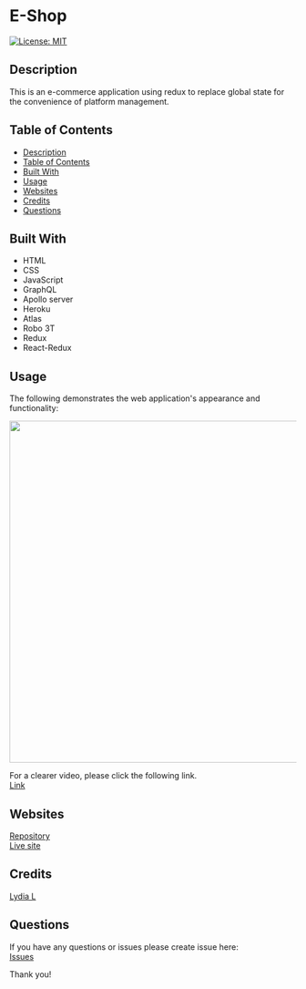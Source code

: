 # E-Shop

[![License: MIT](https://img.shields.io/badge/License-MIT-yellow.svg)](https://opensource.org/licenses/MIT)
 
 

## Description
This is an e-commerce application using redux to replace global state for the convenience of platform management.



## Table of Contents
  - [Description](#description)
  - [Table of Contents](#table-of-contents)
  - [Built With](#built-with)
  - [Usage](#usage)
  - [Websites](#websites)
  - [Credits](#credits)
  - [Questions](#questions)



## Built With
  * HTML 
  * CSS
  * JavaScript
  * GraphQL
  * Apollo server
  * Heroku
  * Atlas
  * Robo 3T
  * Redux
  * React-Redux


## Usage 
The following demonstrates the web application's appearance and functionality:



<img src="./client/public/Redux Shop.gif" width="600" height="" />

For a clearer video, please click the following link.<br />
[Link](https://drive.google.com/file/d/1uNUlNE8oiTCtDCRx72ropY9f5IkAo0V6/view)



## Websites
[Repository](https://github.com/flowingcityloy/E-Shop)<br />
[Live site](https://redux-shop-ll.herokuapp.com/)



## Credits

  [Lydia L](https://github.com/flowingcityloy)<br/>



## Questions
  
If you have any questions or issues please create issue here:<br/>
[Issues](https://github.com/flowingcityloy/E-Shop/issues) 


Thank you!

